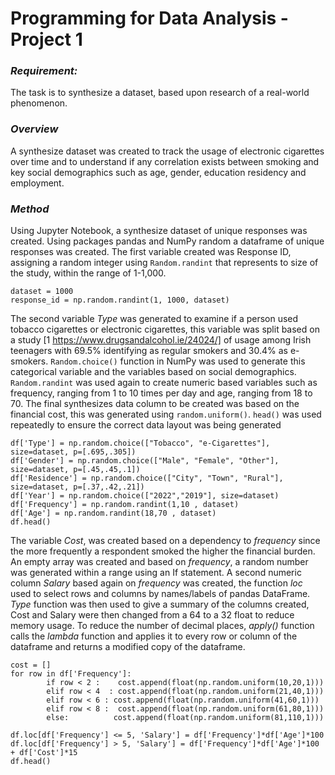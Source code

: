 # Programming for Data Analysis - Project 1

###  ***Requirement:*** 
The task is to synthesize a dataset, based upon research of a real-world phenomenon.

### ***Overview***  
A synthesize dataset was created to track the usage of electronic cigarettes over time and to understand if any correlation exists between smoking and key social demographics such as age, gender, education residency and employment.

### ***Method***
Using Jupyter Notebook, a synthesize dataset of unique responses was created. Using packages pandas and NumPy random a dataframe of unique responses was created. The first variable created was Response ID, assigning a random integer using ``Random.randint`` that represents to size of the study, within the range of 1-1,000. 

```` 
dataset = 1000 
response_id = np.random.randint(1, 1000, dataset)
````

The second variable *Type* was generated to examine if a person used tobacco cigarettes or electronic cigarettes, this variable was split based on a study [1 https://www.drugsandalcohol.ie/24024/] of usage among Irish teenagers with 69.5% identifying as regular smokers and 30.4% as e-smokers. ``Random.choice()`` function in NumPy was used to generate this categorical variable and the variables based on social demographics. ``Random.randint`` was used again to create numeric based variables such as frequency, ranging from 1 to 10 times per day and age, ranging from 18 to 70. The final synthesizes data column to be created was based on the financial cost, this was generated using ``random.uniform()``.
``head()`` was used repeatedly to ensure the correct data layout was being generated 

````
df['Type'] = np.random.choice(["Tobacco", "e-Cigarettes"], size=dataset, p=[.695,.305])
df['Gender'] = np.random.choice(["Male", "Female", "Other"], size=dataset, p=[.45,.45,.1])
df['Residence'] = np.random.choice(["City", "Town", "Rural"], size=dataset, p=[.37,.42,.21])
df['Year'] = np.random.choice(["2022","2019"], size=dataset)
df['Frequency'] = np.random.randint(1,10 , dataset)
df['Age'] = np.random.randint(18,70 , dataset)
df.head()
````

The variable *Cost*, was created based on a dependency to *frequency* since the more frequently a respondent smoked the higher the financial burden. An empty array was created and based on *frequency*, a random number was generated within a range using an If statement. A second numeric column *Salary* based again on *frequency* was created, the function *loc* used to select rows and columns by names/labels of pandas DataFrame. *Type* function was then used to give a summary of the columns created, Cost and Salary were then changed from a 64 to a 32 float to reduce memory usage. To reduce the number of decimal places, *apply()* function calls the *lambda* function and applies it to every row or column of the dataframe and returns a modified copy of the dataframe.

````
cost = []
for row in df['Frequency']:
        if row < 2 :    cost.append(float(np.random.uniform(10,20,1)))
        elif row < 4  : cost.append(float(np.random.uniform(21,40,1)))
        elif row < 6 : cost.append(float(np.random.uniform(41,60,1)))
        elif row < 8 :  cost.append(float(np.random.uniform(61,80,1)))        
        else:          cost.append(float(np.random.uniform(81,110,1)))
````

````
df.loc[df['Frequency'] <= 5, 'Salary'] = df['Frequency']*df['Age']*100 
df.loc[df['Frequency'] > 5, 'Salary'] = df['Frequency']*df['Age']*100 + df['Cost']*15
df.head()
````
